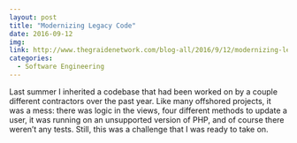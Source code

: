 ```yaml
---
layout: post
title: "Modernizing Legacy Code"
date: 2016-09-12
img: 
link: http://www.thegraidenetwork.com/blog-all/2016/9/12/modernizing-legacy-code-at-the-graide-network
categories:
  - Software Engineering
---
```

Last summer I inherited a codebase that had been worked on by a couple different contractors over the past year. Like many offshored projects, it was a mess: there was logic in the views, four different methods to update a user, it was running on an unsupported version of PHP, and of course there weren’t any tests. Still, this was a challenge that I was ready to take on.
